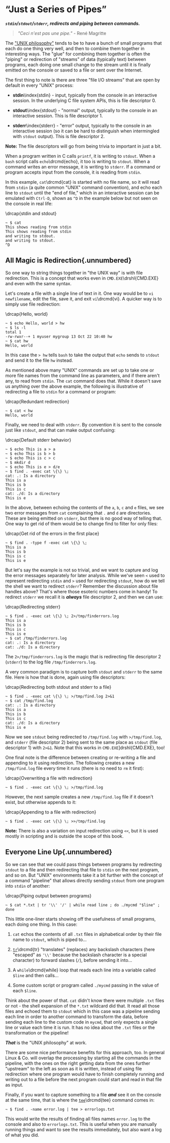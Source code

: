 
# “Just a Series of Pipes”

***`stdin`/`stdout`/`stderr`, redirects and piping between commands.***

> *"Ceci n'est pas une pipe."* - René Magritte

The ["UNIX philosophy"](https://en.wikipedia.org/wiki/Unix_philosophy)
tends to be to have a bunch of small programs that each do one thing very
well, and then to combine them together in interesting ways. The "glue"
for combining them together is often the "piping" or redirection of
"streams" of data (typically text) between programs, each doing one small
change to the stream until it is finally emitted on the console or saved
to a file or sent over the Internet.

The first thing to note is there are three "file I/O streams" that are open
by default in every "UNIX" process:

* **stdin**\index{stdin} - input, typically from the console in an
interactive session. In the underlying C file system APIs, this is file
descriptor 0.

* **stdout**\index{stdout} - "normal" output, typically to the console in
an interactive session. This is file descriptor 1.

* **stderr**\index{stderr} - "error" output, typically to the console in
an interactive session (so it can be hard to distinguish when intermingled
with `stdout` output). This is file descriptor 2.

**Note:** The file descriptors will go from being trivia to important in
just a bit.

When a program written in C calls `printf`, it is writing to `stdout`. When
a `bash` script calls `echo`\drcmd{echo}, it too is writing to `stdout`.
When a command writes an error message, it is writing to `stderr`. If a
command or program accepts input from the console, it is reading from `stdin`.

In this example, `cat`\drcmd{cat} is started with no file name, so it will
read from `stdin` (a quite common "UNIX" command convention), and echo each
line to `stdout` until the "end of file," which in an interactive session can
be emulated with `Ctrl-D`, shown as `^D` in the example below but not seen on
the console in real life:

\drcap{stdin and stdout}
```
~ $ cat
This shows reading from stdin
This shows reading from stdin
and writing to stdout.
and writing to stdout.
^D
```

## All Magic is Redirection{.unnumbered}

So one way to string things together in "the UNIX way" is with file
redirection. This is a concept that works even in `CMD.EXE`\drshl{CMD.EXE}
and even with the same syntax.

Let's create a file with a single line of text in it. One way would be to
`vi newfilename`, edit the file, save it, and exit `vi`\drcmd{vi}. A quicker
way is to simply use file redirection:

\drcap{Hello, world}
```
~ $ echo Hello, world > hw
~ $ ls -l
total 1
-rw-rwxr--+ 1 myuser mygroup 13 Oct 22 10:40 hw
~ $ cat hw
Hello, world
```

In this case the `> hw` tells `bash` to take the output that `echo` sends
to `stdout` and send it to the file `hw` instead.

As mentioned above many "UNIX" commands are set up to take one or more file
names from the command line as parameters, and if there aren't any, to
read from `stdin`. The `cat` command does that. While it doesn't save us
anything over the above example, the following is illustrative of
redirecting a file to `stdin` for a command or program:

\drcap{Redundant redirection}
```
~ $ cat < hw
Hello, world
```

Finally, we need to deal with `stderr`. By convention it is sent to the
console just like `stdout`, and that can make output confusing:

\drcap{Default stderr behavior}
```
~ $ echo This is a > a
~ $ echo This is b > b
~ $ echo This is c > c
~ $ mkdir d
~ $ echo This is e > d/e
~ $ find . -exec cat \{\} \;
cat: .: Is a directory
This is a
This is b
This is c
cat: ./d: Is a directory
This is e
```

In the above, between echoing the contents of the `a`, `b`, `c` and `e`
files, we see two error messages from `cat` complaining that `.` and `d`
are directories. These are being emitted on `stderr`, but there is no
good way of telling that. One way to get rid of them would be to change
find to filter for only files:

\drcap{Get rid of the errors in the first place}
```
~ $ find . -type f -exec cat \{\} \;
This is a
This is b
This is c
This is e
```

But let's say the example is not so trivial, and we want to capture and
log the error messages separately for later analysis. While we've seen
`<` used to represent redirecting `stdin` and `>` used for redirecting
`stdout`, how do we tell the shell we want to redirect `stderr`? Remember
the discussion about file handles above? That's where those esoteric
numbers come in handy! To redirect `stderr` we recall it is ***always***
file descriptor 2, and then we can use:

\drcap{Redirecting stderr}
```
~ $ find . -exec cat \{\} \; 2>/tmp/finderrors.log
This is a
This is b
This is c
This is e
~ $ cat /tmp/finderrors.log
cat: .: Is a directory
cat: ./d: Is a directory
```

The `2>/tmp/finderrors.log` is the magic that is redirecting file
descriptor 2 (`stderr`) to the log file `/tmp/finderrors.log`.

A very common paradigm is to capture both `stdout` and `stderr` to the same
file. Here is how that is done, again using file descriptors:

\drcap{Redirecting both stdout and stderr to a file}
```
~ $ find . -exec cat \{\} \; >/tmp/find.log 2>&1
~ $ cat /tmp/find.log
cat: .: Is a directory
This is a
This is b
This is c
cat: ./d: Is a directory
This is e
```

Now we see `stdout` being redirected to `/tmp/find.log` with
`>/tmp/find.log`, and `stderr` (file descriptor 2) being sent to the same
place as `stdout` (file descriptor 1) with `2>&1`. Note that this works
in `CMD.EXE`]drshl{CMD.EXE}, too!

One final note is the difference between creating or re-writing a file and
appending to it using redirection. The following creates a new
`/tmp/find.log` file every time it runs (there is no need to `rm` it
first):

\drcap{Overwriting a file with redirection}
```
~ $ find . -exec cat \{\} \; >/tmp/find.log
```

However, the next sample creates a new `/tmp/find.log` file if it doesn't
exist, but otherwise appends to it:

\drcap{Appending to a file with redirection}
```
~ $ find . -exec cat \{\} \; >>/tmp/find.log
```

**Note:** There is also a variation on input redirection using `<<`, but it
is used mostly in scripting and is outside the scope of this book.

## Everyone Line Up{.unnumbered}

So we can see that we could pass things between programs by redirecting
`stdout` to a file and then redirecting that file to `stdin` on the next
program, and so on. But "UNIX" environments take it a bit further with the
concept of a command "pipeline" that allows directly sending `stdout` from
one program into `stdin` of another:

\drcap{Piping output between programs}
```
~ $ cat *.txt | tr '\\' '/' | while read line ; do ./mycmd "$line" ; done
```

This little one-liner starts showing off the usefulness of small programs,
each doing one thing. In this case:

1. `cat` echos the contents of all `.txt` files in alphabetical order by
their file name to `stdout`, which is piped to...

2. [`tr`](http://linux.die.net/man/1/tr)\drcmd{tr} "translates" (replaces)
any backslash characters (here "escaped" as `'\\'` because the backslash
character is a special character) to forward slashes (`/`), before sending
it into...

3. A `while`\drcmd{while} loop that reads each line into a variable called
`$line` and then calls...

4. Some custom script or program called `./mycmd` passing in the value of
each `$line`.

Think about the power of that. `cat` didn't know there were multiple `.txt`
files or not - the shell expansion of the `*.txt` wildcard did that. It
read all those files and echoed them to `stdout` which in this case was
a pipeline sending each line in order to another command to transform the
data, before sending each line to the custom code in `mycmd`, that only
expects a single line or value each time it is run. It has no idea about
the `.txt` files or the transformation or the pipeline!

***That*** is the "UNIX philosophy" at work.

There are some nice performance benefits for this approach, too. In general
Linux & Co. will overlap the processing by starting all the commands in the
pipeline, with the ones on the right getting data from the ones further
"upstream" to the left as soon as it is written, instead of using file
redirection where one program would have to finish completely running and
writing out to a file before the next program could start and read in that
file as input.

Finally, if you want to capture something to a file ***and*** see it on the
console at the same time, that is where the
[`tee`](http://linux.die.net/man/1/tee)\drcmd{tee} command comes in:

```
~ $ find . -name error.log | tee > errorlogs.txt
```

This would write the results of finding all files names `error.log` to
the console and also to `errorlogs.txt`. This is useful when you are
manually running things and want to see the results immediately, but also
want a log of what you did.